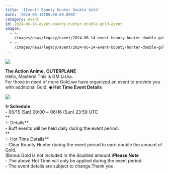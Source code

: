```yaml
---
title: '[Event] Bounty Hunter Double Gold'
date: '2024-06-14T00:00:00.000Z'
category: event
id: 2024-06-14-event-bounty-hunter-double-gold-event
images:
  - >-
    /images/news/legacy/event/2024-06-14-event-bounty-hunter-double-gold-event/7a8880f5b8534c4b88ed83ee236f8e8d.webp
  - >-
    /images/news/legacy/event/2024-06-14-event-bounty-hunter-double-gold-event/efee3e85e79249b2b5adc38d2eedff75_002.webp
---
```


![](/images/news/legacy/event/2024-06-14-event-bounty-hunter-double-gold-event/7a8880f5b8534c4b88ed83ee236f8e8d.webp)  

**The Action Anime,** **OUTERPLANE**  
Hello, Masters! This is GM Lisha.  
For those in need of more Gold,we have organized an event to provide you with additional Gold. **◈ Hot Time Event Details**

![](/images/news/legacy/event/2024-06-14-event-bounty-hunter-double-gold-event/efee3e85e79249b2b5adc38d2eedff75_002.webp)  
  
**✨ Schedule**  
\- 06/15 (Sat) 00:00 ~ 06/16 (Sun) 23:59 UTC  
**  
✨ Details**  
\- Buff events will be held daily during the event period.  
**  
✨ Hot Time Details**  
\- Clear Bounty Hunter during the event period to earn double the amount of Gold.  
(Bonus Gold is not included in the doubled amount.)**Please Note**  
\- The above Hot Time will only be applied during the event period.  
\- The event details are subject to change.Thank you.
